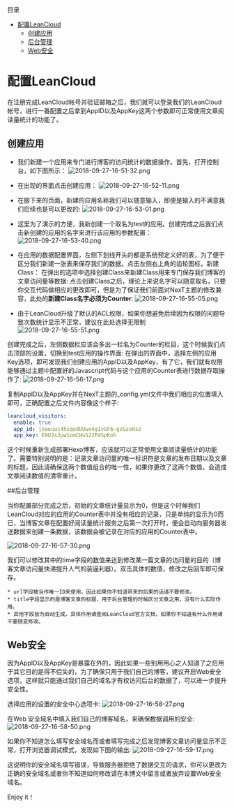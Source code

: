 目录
<!-- TOC -->

- [配置LeanCloud](#配置leancloud)
    - [创建应用](#创建应用)
    - [后台管理](#后台管理)
    - [Web安全](#web安全)

<!-- /TOC -->

# 配置LeanCloud

在注册完成LeanCloud帐号并验证邮箱之后，我们就可以登录我们的LeanCloud帐号，进行一番配置之后拿到AppID以及AppKey这两个参数即可正常使用文章阅读量统计的功能了。

## 创建应用

* 我们新建一个应用来专门进行博客的访问统计的数据操作。首先，打开控制台，如下图所示：
![2018-09-27-16-51-32.png](http://pfm2c79bi.bkt.clouddn.com/2018-09-27-16-51-32.png)

* 在出现的界面点击创建应用：
![2018-09-27-16-52-11.png](http://pfm2c79bi.bkt.clouddn.com/2018-09-27-16-52-11.png)

* 在接下来的页面，新建的应用名称我们可以随意输入，即便是输入的不满意我们后续也是可以更改的:
![2018-09-27-16-53-01.png](http://pfm2c79bi.bkt.clouddn.com/2018-09-27-16-53-01.png)

* 这里为了演示的方便，我新创建一个取名为test的应用。创建完成之后我们点击新创建的应用的名字来进行该应用的参数配置：
![2018-09-27-16-53-40.png](http://pfm2c79bi.bkt.clouddn.com/2018-09-27-16-53-40.png)

* 在应用的数据配置界面，左侧下划线开头的都是系统预定义好的表，为了便于区分我们新建一张表来保存我们的数据。点击左侧右上角的齿轮图标，新建Class：
在弹出的选项中选择创建Class来新建Class用来专门保存我们博客的文章访问量等数据:
点击创建Class之后，理论上来说名字可以随意取名，只要你交互代码做相应的更改即可，但是为了保证我们前面对NexT主题的修改兼容，此处的**新建Class名字必须为Counter**:
![2018-09-27-16-55-05.png](http://pfm2c79bi.bkt.clouddn.com/2018-09-27-16-55-05.png)

* 由于LeanCloud升级了默认的ACL权限，如果你想避免后续因为权限的问题导致次数统计显示不正常，建议在此处选择无限制
![2018-09-27-16-55-51.png](http://pfm2c79bi.bkt.clouddn.com/2018-09-27-16-55-51.png)

创建完成之后，左侧数据栏应该会多出一栏名为Counter的栏目，这个时候我们点击顶部的设置，切换到test应用的操作界面:
在弹出的界面中，选择左侧的应用Key选项，即可发现我们创建应用的AppID以及AppKey，有了它，我们就有权限能够通过主题中配置好的Javascript代码与这个应用的Counter表进行数据存取操作了:
![2018-09-27-16-56-17.png](http://pfm2c79bi.bkt.clouddn.com/2018-09-27-16-56-17.png)

复制AppID以及AppKey并在NexT主题的_config.yml文件中我们相应的位置填入即可，正确配置之后文件内容像这个样子:

```yml
leancloud_visitors:
  enable: true
  app_id: joaeuuc4hsqudUUwx4gIvGF6-gzGzoHsz
  app_key: E9UJsJpw1omCHuS22PdSpKoh
```

这个时候重新生成部署Hexo博客，应该就可以正常使用文章阅读量统计的功能了。需要特别说明的是：记录文章访问量的唯一标识符是文章的发布日期以及文章的标题，因此请确保这两个数值组合的唯一性，如果你更改了这两个数值，会造成文章阅读数值的清零重计。

##后台管理

当你配置部分完成之后，初始的文章统计量显示为0，但是这个时候我们LeanCloud对应的应用的Counter表中并没有相应的记录，只是单纯的显示为0而已，当博客文章在配置好阅读量统计服务之后第一次打开时，便会自动向服务器发送数据来创建一条数据，该数据会被记录在对应的应用的Counter表中。

![2018-09-27-16-57-30.png](http://pfm2c79bi.bkt.clouddn.com/2018-09-27-16-57-30.png)

我们可以修改其中的time字段的数值来达到修改某一篇文章的访问量的目的（博客文章访问量快递提升人气的装逼利器）。双击具体的数值，修改之后回车即可保存。

    * url字段被当作唯一ID来使用，因此如果你不知道带来的后果的话请不要修改。
    * title字段显示的是博客文章的标题，用于后台管理的时候区分文章之用，没有什么实际作用。
    * 其他字段皆为自动生成，具体作用请查阅LeanCloud官方文档，如果你不知道有什么作用请不要随意修改。

## Web安全

因为AppID以及AppKey是暴露在外的，因此如果一些别用用心之人知道了之后用于其它目的是得不偿失的，为了确保只用于我们自己的博客，建议开启Web安全选项，这样就只能通过我们自己的域名才有权访问后台的数据了，可以进一步提升安全性。

选择应用的设置的安全中心选项卡:
![2018-09-27-16-58-27.png](http://pfm2c79bi.bkt.clouddn.com/2018-09-27-16-58-27.png)

在Web 安全域名中填入我们自己的博客域名，来确保数据调用的安全:
![2018-09-27-16-58-50.png](http://pfm2c79bi.bkt.clouddn.com/2018-09-27-16-58-50.png)

如果你不知道怎么填写安全域名而或者填写完成之后发现博客文章访问量显示不正常，打开浏览器调试模式，发现如下图的输出:
![2018-09-27-16-59-17.png](http://pfm2c79bi.bkt.clouddn.com/2018-09-27-16-59-17.png)

这说明你的安全域名填写错误，导致服务器拒绝了数据交互的请求，你可以更改为正确的安全域名或者你不知道如何修改请在本博文中留言或者放弃设置Web安全域名。

Enjoy it！